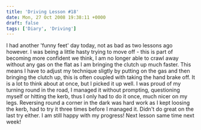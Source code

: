 ```yaml
---
title: 'Driving Lesson #18'
date: Mon, 27 Oct 2008 19:38:11 +0000
draft: false
tags: ['Diary', 'Driving']
---
```


I had another 'funny feet' day today, not as bad as two lessons ago however. I was being a little hasty trying to move off - this is part of becoming more confident we think, I am no longer able to crawl away without any gas on the flat as I am bringing the clutch up much faster. This means I have to adjust my technique sligtly by putting on the gas and then bringing the clutch up, this is often coupled with taking the hand brake off. It is a lot to think about at once, but I picked it up well. I was proud of my turning round in the road, I managed it without prompting, questioning myself or hitting the kerb, thus I only had to do it once, much nicer on my legs. Reversing round a corner in the dark was hard work as I kept loosing the kerb, had to try it three times before I managed it. Didn't do great on the last try either. I am still happy with my progress! Next lesson same time next week!